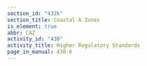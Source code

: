 ```yaml
---
section_id: "432k"
section_title: Coastal A Zones
is_element: true
abbr: CAZ
activity_id: "430"
activity_title: Higher Regulatory Standards
page_in_manual: 430-6
---
```

